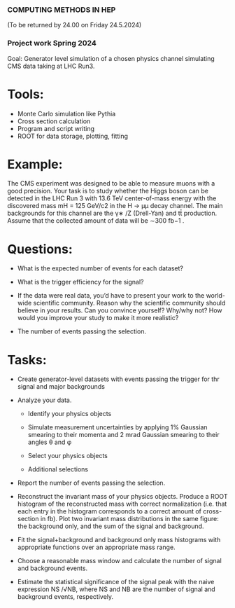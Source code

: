 ### COMPUTING METHODS IN HEP

(To be returned by 24.00 on Friday 24.5.2024)

### Project work Spring 2024

Goal: Generator level simulation of a chosen physics channel simulating CMS data taking at LHC Run3.

# Tools:
   * Monte Carlo simulation like Pythia
   * Cross section calculation
   * Program and script writing
   * ROOT for data storage, plotting, fitting

# Example:

The CMS experiment was designed to be able to measure muons with a good precision. Your
task is to study whether the Higgs boson can be detected in the LHC Run 3 with 13.6 TeV
center-of-mass energy with the discovered mass mH = 125 GeV/c2 in the H → μμ decay channel.
The main backgrounds for this channel are the γ∗ /Z (Drell-Yan) and tt̄ production. Assume
that the collected amount of data will be ∼300 fb−1 .

# Questions:

* What is the expected number of events for each dataset?

* What is the trigger efficiency for the signal?

* If the data were real data, you’d have to present your work to the world-wide scientific
community. Reason why the scientific community should believe in your results. Can you
convince yourself? Why/why not? How would you improve your study to make it more
realistic?

* The number of events passing the selection.

# Tasks:
* Create generator-level datasets with events passing the trigger for thr signal and major backgrounds

* Analyze your data.

   * Identify your physics objects

   * Simulate measurement uncertainties by applying 1% Gaussian smearing to their momenta and 2 mrad Gaussian smearing to their angles θ and φ
	
   * Select your physics objects
	
   * Additional selections

* Report the number of events passing the selection.

* Reconstruct the invariant mass of your physics objects. Produce a ROOT histogram of the reconstructed mass with correct
normalization (i.e. that each entry in the histogram corresponds to a correct amount
of cross-section in fb). Plot two invariant mass distributions in the same figure: the
background only, and the sum of the signal and background.

* Fit the signal+background and background only mass histograms with appropriate functions over an appropriate mass range.

* Choose a reasonable mass window and calculate the number of signal and background events.

* Estimate the statistical significance of the signal peak with the naive expression NS /√NB,
where NS and NB are the number of signal and background events, respectively. 





